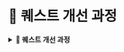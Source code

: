 # 📢 퀘스트 개선 과정

<details>
<summary><b>📌 퀘스트 개선 과정</b></summary>

### 🤔 퀘스트 1번 “AI가 나의 학습 파트너가 될 수 있을까?”에 대해서
- 점검 포인트를 명확히 설정:
  - 내가 AI에게 과도하게 의존하고 있지는 않은지 점검한다.
  - AI의 답변 중 도움이 되었던 부분과 아쉬운 점을 정리하여, 다음 활용 시 개선한다.
- 기존에도 AI를 학습 파트너로 활용해왔기 때문에, AI와의 피어세션 과정과 겹치는 부분을 고려하여 개선

### 🤔 퀘스트 2번 "AI와 그날의 회고하기"에 대해서
- 단순히 회고에 그치지 않고, 루틴이나 시간 사용에 대한 피드백을 중점적으로 확인한다.
  - 예: “식사 시간이 너무 길었다”
- 피드백을 기반으로 다음 날 실천 전략을 보완하고 더 나은 시간 관리법을 찾는다.

### 🤔 퀘스트 3번 "집중과 휴식의 시간관리 챌린지"에 대해서
- 집중 시간은 개인마다 다르다.
  - 25분에 고정된 뽀모도로 대신, 나만의 집중–휴식 주기(사이클)를 탐색한다.
  - AI와 함께 다양한 집중/휴식 시간을 실험하며 최적의 리듬을 찾는다.

### 🤔 퀘스트 4번 "오늘의 일정 AI와 조율하기"에 대해서
- 다음 날 해야 할 일들을 기반으로 일정표 생성을 AI에게 요청하고, 실제로 실천해본 뒤 차이점을 점검한다.
  - 하지만 매일 미션이 달라지기 때문에, 하루 전날 미리 일정을 계획해두는 것은 현실적으로 어렵다.
  - 또한 매일 동일한 루틴으로 생활하지 않기 때문에, 유동적인 계획 수립이 필요하다.
- → 따라서 당일 미션을 받은 후, 해야 할 작업을 정리하고, 12시를 기준으로 AI에게 일정표 생성을 요청하는 것이 더 적절하다.
- 작업의 우선순위를 처음부터 AI에게 전적으로 맡기기보다는, 스스로 우선순위를 설정한 후,
중요도와 긴급도를 기준으로 AI에게 컨펌을 요청하는 방식이 바람직하다.
</details>
